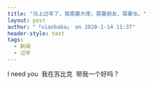 ```yaml
---
title: "马上过年了，我需要大佬，需要朋友，需要车。"
layout: post
author: "「xiaobaba」 on 2020-1-14 11:37"
header-style: text
tags:
  - 新闻
  - 过年
---
```


<head></head>
<body>
  I need you&nbsp;&nbsp;我在苏比克&nbsp;&nbsp;带我一个好吗？
 <br>
</body>


